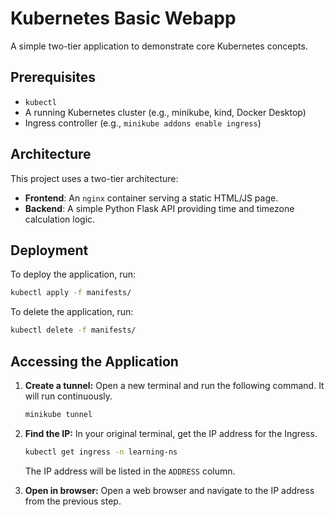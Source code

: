 # Kubernetes Basic Webapp

A simple two-tier application to demonstrate core Kubernetes concepts.

## Prerequisites

- `kubectl`
- A running Kubernetes cluster (e.g., minikube, kind, Docker Desktop)
- Ingress controller (e.g., `minikube addons enable ingress`)

## Architecture

This project uses a two-tier architecture:

- **Frontend**: An `nginx` container serving a static HTML/JS page.
- **Backend**: A simple Python Flask API providing time and timezone calculation logic.

## Deployment

To deploy the application, run:

```bash
kubectl apply -f manifests/
```

To delete the application, run:

```bash
kubectl delete -f manifests/
```

## Accessing the Application

1.  **Create a tunnel:** Open a new terminal and run the following command. It will run continuously.

    ```bash
    minikube tunnel
    ```

2.  **Find the IP:** In your original terminal, get the IP address for the Ingress.

    ```bash
    kubectl get ingress -n learning-ns
    ```

    The IP address will be listed in the `ADDRESS` column.

3.  **Open in browser:** Open a web browser and navigate to the IP address from the previous step.
